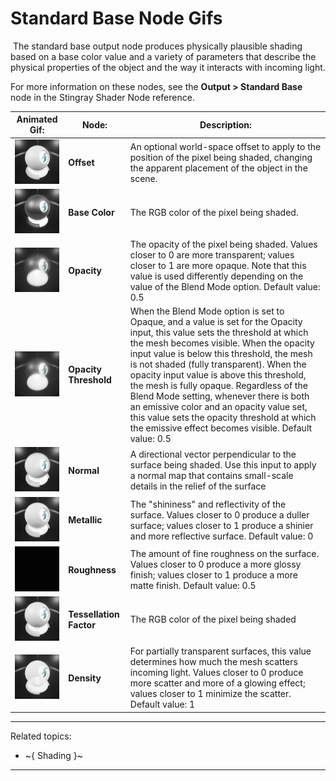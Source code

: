 # Standard Base Node Gifs
﻿
The standard base output node produces physically plausible shading based on a base color value and a variety of parameters that describe the physical properties of the object and the way it interacts with incoming light.

For more information on these nodes, see the **Output > Standard Base** node in the Stingray Shader Node reference. 

Animated Gif: | Node: | Description:
--- | --- | ---
![](../../gifs/shader_base_offset.gif)  | **Offset** | An optional world-space offset to apply to the position of the pixel being shaded, changing the apparent placement of the object in the scene.
![](../../gifs/shader_base_color.gif)  | **Base Color** | The RGB color of the pixel being shaded.
![](../../gifs/shader_base_opacity_trans.gif)  | **Opacity** | The opacity of the pixel being shaded. Values closer to 0 are more transparent; values closer to 1 are more opaque. Note that this value is used differently depending on the value of the Blend Mode option. Default value: 0.5
![](../../gifs/shader_base_opacity_trans_add.gif)  | **Opacity Threshold** | When the Blend Mode option is set to Opaque, and a value is set for the Opacity input, this value sets the threshold at which the mesh becomes visible. When the opacity input value is below this threshold, the mesh is not shaded (fully transparent). When the opacity input value is above this threshold, the mesh is fully opaque. Regardless of the Blend Mode setting, whenever there is both an emissive color and an opacity value set, this value sets the opacity threshold at which the emissive effect becomes visible. Default value: 0.5
![](../../gifs/shader_base_normal.gif)  | **Normal** | A directional vector perpendicular to the surface being shaded. Use this input to apply a normal map that contains small-scale details in the relief of the surface
![](../../gifs/shader_base_metallic.gif)  | **Metallic** | The "shininess" and reflectivity of the surface. Values closer to 0 produce a duller surface; values closer to 1 produce a shinier and more reflective surface. Default value: 0
![](../../gifs/shader_base_roughness.gif)  | **Roughness** | The amount of fine roughness on the surface. Values closer to 0 produce a more glossy finish; values closer to 1 produce a more matte finish. Default value: 0.5
![](../../gifs/shader_base_tessellation.gif)  | **Tessellation Factor** | The RGB color of the pixel being shaded
![](../../gifs/shader_base_density.gif)  | **Density** | For partially transparent surfaces, this value determines how much the mesh scatters incoming light. Values closer to 0 produce more scatter and more of a glowing effect; values closer to 1 minimize the scatter. Default value: 1

---
Related topics:
-	~{ Shading }~
---
